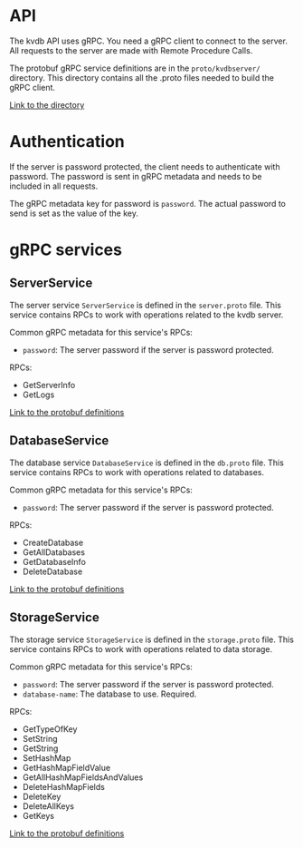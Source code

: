 # API

The kvdb API uses gRPC. You need a gRPC client to connect to the server. All requests to the server are made with Remote Procedure Calls.

The protobuf gRPC service definitions are in the `proto/kvdbserver/` directory. This directory contains all the .proto files needed to build the gRPC client.

[Link to the directory](../proto/kvdbserver/)

# Authentication

If the server is password protected, the client needs to authenticate with password. The password is sent in gRPC metadata and needs to be included in all requests.

The gRPC metadata key for password is `password`. The actual password to send is set as the value of the key.

# gRPC services

## ServerService

The server service `ServerService` is defined in the `server.proto` file. This service contains RPCs to work with operations related to the kvdb server.

Common gRPC metadata for this service's RPCs:
- `password`: The server password if the server is password protected.

RPCs:
- GetServerInfo
- GetLogs

[Link to the protobuf definitions](../proto/kvdbserver/server.proto)

## DatabaseService

The database service `DatabaseService` is defined in the `db.proto` file. This service contains RPCs to work with operations related to databases.

Common gRPC metadata for this service's RPCs:
- `password`: The server password if the server is password protected.

RPCs:
- CreateDatabase
- GetAllDatabases
- GetDatabaseInfo
- DeleteDatabase

[Link to the protobuf definitions](../proto/kvdbserver/db.proto)

## StorageService

The storage service `StorageService` is defined in the `storage.proto` file. This service contains RPCs to work with operations related to data storage.

Common gRPC metadata for this service's RPCs:
- `password`: The server password if the server is password protected.
- `database-name`: The database to use. Required.

RPCs:
- GetTypeOfKey
- SetString
- GetString
- SetHashMap
- GetHashMapFieldValue
- GetAllHashMapFieldsAndValues
- DeleteHashMapFields
- DeleteKey
- DeleteAllKeys
- GetKeys

[Link to the protobuf definitions](../proto/kvdbserver/storage.proto)